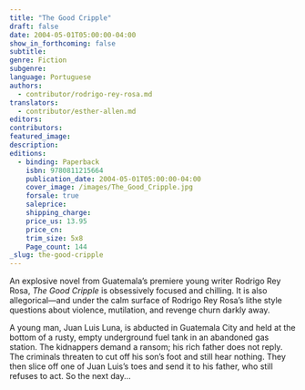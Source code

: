 ```yaml
---
title: "The Good Cripple"
draft: false
date: 2004-05-01T05:00:00-04:00
show_in_forthcoming: false
subtitle:
genre: Fiction
subgenre:
language: Portuguese
authors:
  - contributor/rodrigo-rey-rosa.md
translators:
  - contributor/esther-allen.md
editors:
contributors:
featured_image:
description:
editions:
  - binding: Paperback
    isbn: 9780811215664
    publication_date: 2004-05-01T05:00:00-04:00
    cover_image: /images/The_Good_Cripple.jpg
    forsale: true
    saleprice:
    shipping_charge:
    price_us: 13.95
    price_cn:
    trim_size: 5x8
    Page_count: 144
_slug: the-good-cripple
---
```


An explosive novel from Guatemala’s premiere young writer Rodrigo Rey Rosa, _The Good Cripple_ is obsessively focused and chilling. It is also allegorical––and under the calm surface of Rodrigo Rey Rosa’s lithe style questions about violence, mutilation, and revenge churn darkly away.

A young man, Juan Luis Luna, is abducted in Guatemala City and held at the bottom of a rusty, empty underground fuel tank in an abandoned gas station. The kidnappers demand a ransom; his rich father does not reply. The criminals threaten to cut off his son’s foot and still hear nothing. They then slice off one of Juan Luis’s toes and send it to his father, who still refuses to act. So the next day...

